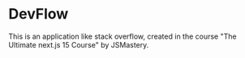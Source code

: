 # DevFlow

This is an application like stack overflow, created in the course "The Ultimate next.js 15 Course" by JSMastery.
